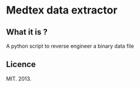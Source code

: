 # Medtex data extractor

## What it is ?

A python script to reverse engineer a binary data file

## Licence
MIT. 2013.